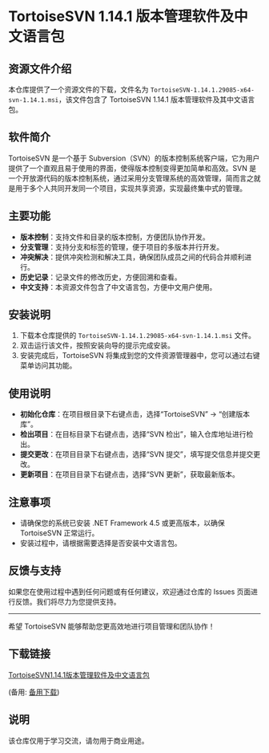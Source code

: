 # TortoiseSVN 1.14.1 版本管理软件及中文语言包

## 资源文件介绍

本仓库提供了一个资源文件的下载，文件名为 `TortoiseSVN-1.14.1.29085-x64-svn-1.14.1.msi`，该文件包含了 TortoiseSVN 1.14.1 版本管理软件及其中文语言包。

## 软件简介

TortoiseSVN 是一个基于 Subversion（SVN）的版本控制系统客户端，它为用户提供了一个直观且易于使用的界面，使得版本控制变得更加简单和高效。SVN 是一个开放源代码的版本控制系统，通过采用分支管理系统的高效管理，简而言之就是用于多个人共同开发同一个项目，实现共享资源，实现最终集中式的管理。

## 主要功能

- **版本控制**：支持文件和目录的版本控制，方便团队协作开发。
- **分支管理**：支持分支和标签的管理，便于项目的多版本并行开发。
- **冲突解决**：提供冲突检测和解决工具，确保团队成员之间的代码合并顺利进行。
- **历史记录**：记录文件的修改历史，方便回溯和查看。
- **中文支持**：本资源文件包含了中文语言包，方便中文用户使用。

## 安装说明

1. 下载本仓库提供的 `TortoiseSVN-1.14.1.29085-x64-svn-1.14.1.msi` 文件。
2. 双击运行该文件，按照安装向导的提示完成安装。
3. 安装完成后，TortoiseSVN 将集成到您的文件资源管理器中，您可以通过右键菜单访问其功能。

## 使用说明

- **初始化仓库**：在项目根目录下右键点击，选择“TortoiseSVN” -> “创建版本库”。
- **检出项目**：在目标目录下右键点击，选择“SVN 检出”，输入仓库地址进行检出。
- **提交更改**：在项目目录下右键点击，选择“SVN 提交”，填写提交信息并提交更改。
- **更新项目**：在项目目录下右键点击，选择“SVN 更新”，获取最新版本。

## 注意事项

- 请确保您的系统已安装 .NET Framework 4.5 或更高版本，以确保 TortoiseSVN 正常运行。
- 安装过程中，请根据需要选择是否安装中文语言包。

## 反馈与支持

如果您在使用过程中遇到任何问题或有任何建议，欢迎通过仓库的 Issues 页面进行反馈。我们将尽力为您提供支持。

---

希望 TortoiseSVN 能够帮助您更高效地进行项目管理和团队协作！

## 下载链接
[TortoiseSVN1.14.1版本管理软件及中文语言包](https://pan.quark.cn/s/507550551d1f) 

(备用: [备用下载](https://pan.baidu.com/s/1wuNoKcW0SaWeJNF9TEPQzA?pwd=1234))

## 说明

该仓库仅用于学习交流，请勿用于商业用途。
